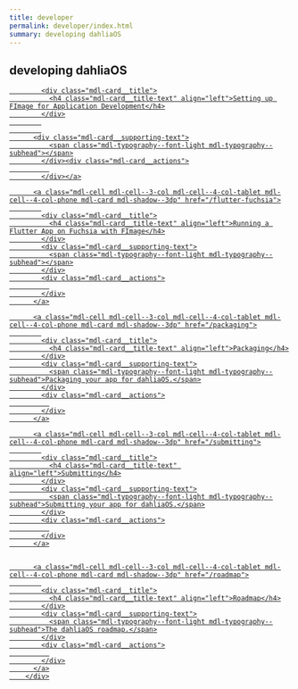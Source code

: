 ```yaml
---
title: developer
permalink: developer/index.html
summary: developing dahliaOS
---
```

## developing dahliaOS

<div class="dahliaOS-card-container mdl-grid">
          <a class="mdl-cell mdl-cell--3-col mdl-cell--4-col-tablet mdl-cell--4-col-phone mdl-card mdl-shadow--3dp" href="/fimage-setup">
            
            <div class="mdl-card__title">
              <h4 class="mdl-card__title-text" align="left">Setting up FImage for Application Development</h4>
            </div>
            
            
          <div class="mdl-card__supporting-text">
              <span class="mdl-typography--font-light mdl-typography--subhead"></span>
            </div><div class="mdl-card__actions">
              
            </div></a>

          <a class="mdl-cell mdl-cell--3-col mdl-cell--4-col-tablet mdl-cell--4-col-phone mdl-card mdl-shadow--3dp" href="/flutter-fuchsia">
            
            <div class="mdl-card__title">
              <h4 class="mdl-card__title-text" align="left">Running a Flutter App on Fuchsia with FImage</h4>
            </div>
            <div class="mdl-card__supporting-text">
              <span class="mdl-typography--font-light mdl-typography--subhead"></span>
            </div>
            <div class="mdl-card__actions">
              
            </div>
          </a>

          <a class="mdl-cell mdl-cell--3-col mdl-cell--4-col-tablet mdl-cell--4-col-phone mdl-card mdl-shadow--3dp" href="/packaging">
            
            <div class="mdl-card__title">
              <h4 class="mdl-card__title-text" align="left">Packaging</h4>
            </div>
            <div class="mdl-card__supporting-text">
              <span class="mdl-typography--font-light mdl-typography--subhead">Packaging your app for dahliaOS.</span>
            </div>
            <div class="mdl-card__actions">
              
            </div>
          </a>

          <a class="mdl-cell mdl-cell--3-col mdl-cell--4-col-tablet mdl-cell--4-col-phone mdl-card mdl-shadow--3dp" href="/submitting">
            
            <div class="mdl-card__title">
              <h4 class="mdl-card__title-text" align="left">Submitting</h4>
            </div>
            <div class="mdl-card__supporting-text">
              <span class="mdl-typography--font-light mdl-typography--subhead">Submitting your app for dahliaOS.</span>
            </div>
            <div class="mdl-card__actions">
              
            </div>
          </a>


          <a class="mdl-cell mdl-cell--3-col mdl-cell--4-col-tablet mdl-cell--4-col-phone mdl-card mdl-shadow--3dp" href="/roadmap">
            
            <div class="mdl-card__title">
              <h4 class="mdl-card__title-text" align="left">Roadmap</h4>
            </div>
            <div class="mdl-card__supporting-text">
              <span class="mdl-typography--font-light mdl-typography--subhead">The dahliaOS roadmap.</span>
            </div>
            <div class="mdl-card__actions">
              
            </div>
          </a>
        </div>